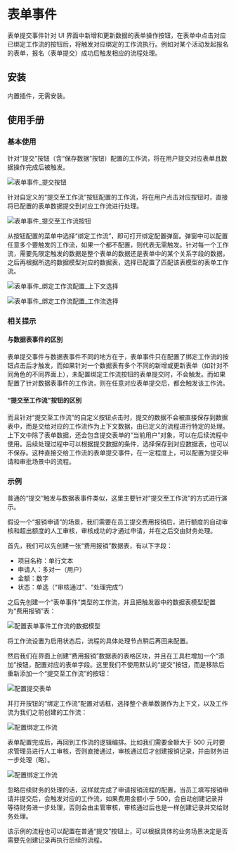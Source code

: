 # 表单事件

表单提交事件针对 UI 界面中新增和更新数据的表单操作按钮，在表单中点击对应已绑定工作流的按钮后，将触发对应绑定的工作流执行。例如对某个活动发起报名的表单，报名（表单提交）成功后触发相应的流程处理。

## 安装

内置插件，无需安装。

## 使用手册

### 基本使用

针对“提交”按钮（含“保存数据”按钮）配置的工作流，将在用户提交对应表单且数据操作完成后被触发。

![表单事件_提交按钮](https://static-docs.nocobase.com/ae12d219b8400d75b395880ec4cb2bda.png)

针对自定义的“提交至工作流”按钮配置的工作流，将在用户点击对应按钮时，直接将已配置的表单数据提交到对应工作流进行处理。

![表单事件_提交至工作流按钮](https://static-docs.nocobase.com/f15eed5ccb1ac23e7a7bf25f91ab5e38.png)

从按钮配置的菜单中选择“绑定工作流”，即可打开绑定配置弹窗。弹窗中可以配置任意多个要触发的工作流，如果一个都不配置，则代表无需触发。针对每一个工作流，需要先限定触发的数据是整个表单的数据还是表单中的某个关系字段的数据，之后再根据所选的数据模型对应的数据表，选择已配置了匹配该表模型的表单工作流。

![表单事件_绑定工作流配置_上下文选择](https://static-docs.nocobase.com/358315fc175849a7fbadbe3276ac6fed.png)

![表单事件_绑定工作流配置_工作流选择](https://static-docs.nocobase.com/7e994b635952c0e18bd3d10841cc23a2.png)

### 相关提示

#### 与数据表事件的区别

表单提交事件与数据表事件不同的地方在于，表单事件只在配置了绑定工作流的按钮点击后才触发，而如果针对一个数据表有多个不同的新增或更新表单（如针对不同角色的不同界面上），未配置绑定工作流按钮的表单提交时，不会触发。而如果配置了针对数据表事件的工作流，则在任意对应表单提交后，都会触发该工作流。

#### “提交至工作流”按钮的区别

而且针对“提交至工作流”的自定义按钮点击时，提交的数据不会被直接保存到数据表中，而是交给对应的工作流作为上下文数据，由已定义的流程进行特定的处理。上下文中除了表单数据，还会包含提交表单的“当前用户”对象，可以在后续流程中使用。后续处理过程中可以根据提交数据的条件，选择保存到对应数据表，也可以不保存。这种直接交给工作流的表单提交事件，在一定程度上，可以配置为提交申请和审批场景中的流程。

<!-- “提交至工作流”的表单数据还有一点区别，由于提交的数据不会先保存在数据库中，所以如果要用到部分关系字段的数据，必须在表单中配置好关系字段，且保证提交的数据中已经包含对应字段的值，然后也需要在工作流配置中勾选相应的关系字段，否则在节点中将无法获取到关系字段的数据。 -->

### 示例

普通的“提交”触发与数据表事件类似，这里主要针对“提交至工作流”的方式进行演示。

假设一个“报销申请”的场景，我们需要在员工提交费用报销后，进行额度的自动审核和超出额度的人工审核，审核成功的才通过申请，并在之后交由财务处理。

首先，我们可以先创建一张“费用报销”数据表，有以下字段：

- 项目名称：单行文本
- 申请人：多对一（用户）
- 金额：数字
- 状态：单选（“审核通过”、“处理完成”）

之后先创建一个“表单事件”类型的工作流，并且把触发器中的数据表模型配置为“费用报销”表：

![配置表单事件工作流的数据模型](https://static-docs.nocobase.com/7cf6f204e3ff2da6c45f1e31503e5715.png)

将工作流设置为启用状态后，流程的具体处理节点稍后再回来配置。

然后我们在界面上创建“费用报销”数据表的表格区块，并且在工具栏增加一个“添加”按钮，配置对应的表单字段。这里我们不使用默认的“提交”按钮，而是移除后重新添加一个“提交至工作流”的按钮：

![配置提交表单](https://static-docs.nocobase.com/3eb326ffded07335d29d139b374f184d.png)

并打开按钮的“绑定工作流”配置对话框，选择整个表单数据作为上下文，以及工作流为我们之前创建的工作流：

![配置绑定工作流](https://static-docs.nocobase.com/f1fd64d22ebd836e824e7f1c74879b80.png)

表单配置完成后，再回到工作流的逻辑编排。比如我们需要金额大于 500 元时要求管理员进行人工审核，否则直接通过，审核通过后才创建报销记录，并由财务进一步处理（略）。

![配置绑定工作流](https://static-docs.nocobase.com/b4c8e33226747e1eaca6f9f746046f05.png)

忽略后续财务的处理的话，这样就完成了申请报销流程的配置，当员工填写报销申请并提交后，会触发对应的工作流，如果费用金额小于 500，会自动创建记录并等待财务进一步处理，否则会由主管审核，审核通过后也是一样创建记录并交给财务处理。

该示例的流程也可以配置在普通“提交”按钮上，可以根据具体的业务场景决定是否需要先创建记录再执行后续的流程。

